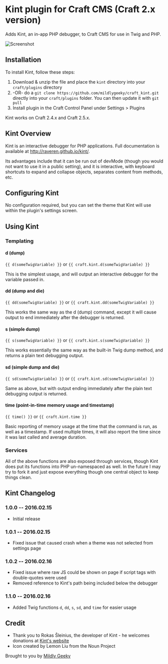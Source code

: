 # Kint plugin for Craft CMS (Craft 2.x version)

Adds Kint, an in-app PHP debugger, to Craft CMS for use in Twig and PHP.

![Screenshot](kint/resources/screenshots/screenshot.png)

## Installation

To install Kint, follow these steps:

1. Download & unzip the file and place the `kint` directory into your `craft/plugins` directory
2.  -OR- do a `git clone https://github.com/mildlygeeky/craft_kint.git` directly into your `craft/plugins` folder.  You can then update it with `git pull`
3. Install plugin in the Craft Control Panel under Settings > Plugins

Kint works on Craft 2.4.x and Craft 2.5.x.

## Kint Overview

Kint is an interactive debugger for PHP applications. Full documentation is available at http://raveren.github.io/kint/.

Its advantages include that it can be run out of devMode (though you would not want to use it in a public setting), and
it is interactive, with keyboard shortcuts to expand and collapse objects, separates content from methods, etc.

## Configuring Kint

No configuration required, but you can set the theme that Kint will use within the plugin's settings screen.

## Using Kint

### Templating

#### d (dump)

`{{ d(someTwigVariable) }}` or `{{ craft.kint.d(someTwigVariable) }}`

This is the simplest usage, and will output an interactive debugger for the variable passed in.

#### dd (dump and die)

`{{ dd(someTwigVariable) }}` or `{{ craft.kint.dd(someTwigVariable) }}`

This works the same way as the d (dump) command, except it will cause output to end immediately after the debugger is returned.

#### s (simple dump)

`{{ s(someTwigVariable) }}` or `{{ craft.kint.s(someTwigVariable) }}`

This works essentially the same way as the built-in Twig dump method, and returns a plain text debugging output.

#### sd (simple dump and die)

`{{ sd(someTwigVariable) }}` or `{{ craft.kint.sd(someTwigVariable) }}`

Same as above, but with output ending immediately after the plain text debugging output is returned.

#### time (point-in-time memory usage and timestamp)

`{{ time() }}` or `{{ craft.kint.time }}`

Basic reporting of memory usage at the time that the command is run, as well as a timestamp. If used multiple times,
it will also report the time since it was last called and average duration.

### Services

All of the above functions are also exposed through services, though Kint does put its functions
into PHP un-namespaced as well. In the future I may try to fork it and just expose everything though
one central object to keep things clean.

## Kint Changelog

### 1.0.0 -- 2016.02.15

* Initial release

### 1.0.1 -- 2016.02.15

* Fixed issue that caused crash when a theme was not selected from settings page

### 1.0.2 -- 2016.02.16

* Fixed issue where raw JS could be shown on page if script tags with double-quotes were used
* Removed reference to Kint's path being included below the debugger

### 1.1.0 -- 2016.02.16

* Added Twig functions `d`, `dd`, `s`, `sd`, and `time` for easier usage

## Credit

* Thank you to Rokas Šleinius, the developer of Kint - he welcomes donations at [Kint's website](http://raveren.github.io/kint/)
* Icon created by Lemon Liu from the Noun Project

Brought to you by [Mildly Geeky](https://www.mildlygeeky.com)
